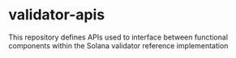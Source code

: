 # validator-apis
This repository defines APIs used to interface between functional components within the Solana validator reference implementation
